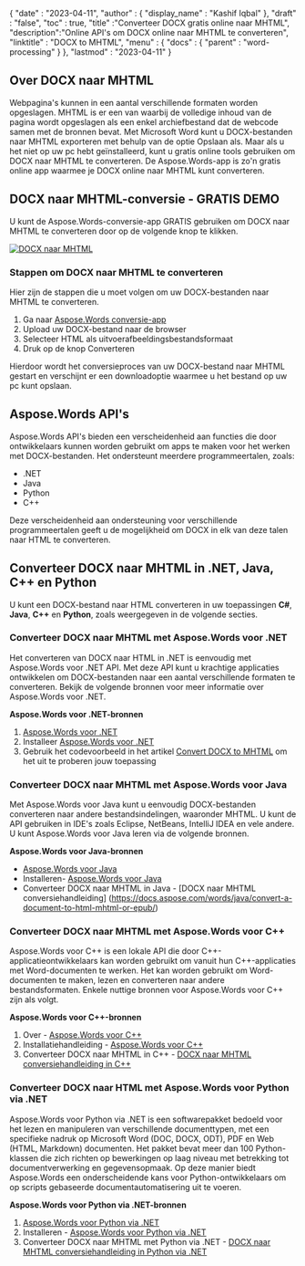 {
  "date" : "2023-04-11",
  "author" : {
    "display_name" : "Kashif Iqbal"
},
  "draft" : "false",
  "toc" : true,
  "title" :"Converteer DOCX gratis online naar MHTML",
  "description":"Online API's om DOCX online naar MHTML te converteren",
  "linktitle" : "DOCX to MHTML",
  "menu" : {
    "docs" : {
      "parent" : "word-processing"
}
},
  "lastmod" : "2023-04-11"
}

## Over DOCX naar MHTML

Webpagina's kunnen in een aantal verschillende formaten worden opgeslagen. MHTML is er een van waarbij de volledige inhoud van de pagina wordt opgeslagen als een enkel archiefbestand dat de webcode samen met de bronnen bevat. Met Microsoft Word kunt u DOCX-bestanden naar MHTML exporteren met behulp van de optie Opslaan als. Maar als u het niet op uw pc hebt geïnstalleerd, kunt u gratis online tools gebruiken om DOCX naar MHTML te converteren. De Aspose.Words-app is zo'n gratis online app waarmee je DOCX online naar MHTML kunt converteren.

## DOCX naar MHTML-conversie - GRATIS DEMO

U kunt de Aspose.Words-conversie-app GRATIS gebruiken om DOCX naar MHTML te converteren door op de volgende knop te klikken.

[![DOCX naar MHTML](../docx-to-mhtml.png?width=120px&height=60px)](https://products.aspose.app/words/conversion/docx-to-mhtml)

### Stappen om DOCX naar MHTML te converteren
Hier zijn de stappen die u moet volgen om uw DOCX-bestanden naar MHTML te converteren.

1. Ga naar [Aspose.Words conversie-app](https://products.aspose.app/words/conversion/docx-to-mhtml)
1. Upload uw DOCX-bestand naar de browser
1. Selecteer HTML als uitvoerafbeeldingsbestandsformaat
1. Druk op de knop Converteren

Hierdoor wordt het conversieproces van uw DOCX-bestand naar MHTML gestart en verschijnt er een downloadoptie waarmee u het bestand op uw pc kunt opslaan.

## Aspose.Words API's

Aspose.Words API's bieden een verscheidenheid aan functies die door ontwikkelaars kunnen worden gebruikt om apps te maken voor het werken met DOCX-bestanden. Het ondersteunt meerdere programmeertalen, zoals:

* .NET
* Java
* Python
* C++

Deze verscheidenheid aan ondersteuning voor verschillende programmeertalen geeft u de mogelijkheid om DOCX in elk van deze talen naar HTML te converteren.

## Converteer DOCX naar MHTML in .NET, Java, C++ en Python

U kunt een DOCX-bestand naar HTML converteren in uw toepassingen **C#**, **Java**, **C++** en **Python**, zoals weergegeven in de volgende secties.

### Converteer DOCX naar MHTML met Aspose.Words voor .NET

Het converteren van DOCX naar HTML in .NET is eenvoudig met Aspose.Words voor .NET API. Met deze API kunt u krachtige applicaties ontwikkelen om DOCX-bestanden naar een aantal verschillende formaten te converteren. Bekijk de volgende bronnen voor meer informatie over Aspose.Words voor .NET.

**Aspose.Words voor .NET-bronnen**

1. [Aspose.Words voor .NET](https://products.aspose.com/words/net/)
1. Installeer [Aspose.Words voor .NET](https://docs.aspose.com/words/net/installation/)
1. Gebruik het codevoorbeeld in het artikel [Convert DOCX to MHTML](https://docs.aspose.com/words/net/convert-a-document-to-html-mhtml-or-epub/) om het uit te proberen jouw toepassing

### Converteer DOCX naar MHTML met Aspose.Words voor Java

Met Aspose.Words voor Java kunt u eenvoudig DOCX-bestanden converteren naar andere bestandsindelingen, waaronder MHTML. U kunt de API gebruiken in IDE's zoals Eclipse, NetBeans, IntelliJ IDEA en vele andere. U kunt Aspose.Words voor Java leren via de volgende bronnen.

**Aspose.Words voor Java-bronnen**

* [Aspose.Words voor Java](https://products.aspose.com/words/java/)
* Installeren- [Aspose.Words voor Java](https://docs.aspose.com/words/java/installation/)
* Converteer DOCX naar MHTML in Java - [DOCX naar MHTML conversiehandleiding] (https://docs.aspose.com/words/java/convert-a-document-to-html-mhtml-or-epub/)

### Converteer DOCX naar MHTML met Aspose.Words voor C++

Aspose.Words voor C++ is een lokale API die door C++-applicatieontwikkelaars kan worden gebruikt om vanuit hun C++-applicaties met Word-documenten te werken. Het kan worden gebruikt om Word-documenten te maken, lezen en converteren naar andere bestandsformaten. Enkele nuttige bronnen voor Aspose.Words voor C++ zijn als volgt.

**Aspose.Words voor C++-bronnen**

1. Over - [Aspose.Words voor C++](https://products.aspose.com/words/cpp/)
1. Installatiehandleiding - [Aspose.Words voor C++](https://docs.aspose.com/words/cpp/installation/)
1. Converteer DOCX naar MHTML in C++ - [DOCX naar MHTML conversiehandleiding in C++](https://docs.aspose.com/words/cpp/convert-a-document-to-html-mhtml-or-epub/)

### Converteer DOCX naar HTML met Aspose.Words voor Python via .NET

Aspose.Words voor Python via .NET is een softwarepakket bedoeld voor het lezen en manipuleren van verschillende documenttypen, met een specifieke nadruk op Microsoft Word (DOC, DOCX, ODT), PDF en Web (HTML, Markdown) documenten. Het pakket bevat meer dan 100 Python-klassen die zich richten op bewerkingen op laag niveau met betrekking tot documentverwerking en gegevensopmaak. Op deze manier biedt Aspose.Words een onderscheidende kans voor Python-ontwikkelaars om op scripts gebaseerde documentautomatisering uit te voeren.

**Aspose.Words voor Python via .NET-bronnen**

1. [Aspose.Words voor Python via .NET](https://products.aspose.com/words/python-net/)
1. Installeren - [Aspose.Words voor Python via .NET](https://releases.aspose.com/words/python/)
1. Converteer DOCX naar MHTML met Python via .NET - [DOCX naar MHTML conversiehandleiding in Python via .NET](https://docs.aspose.com/words/python-net/convert-a-document-to-html-mhtml-or-epub/)

